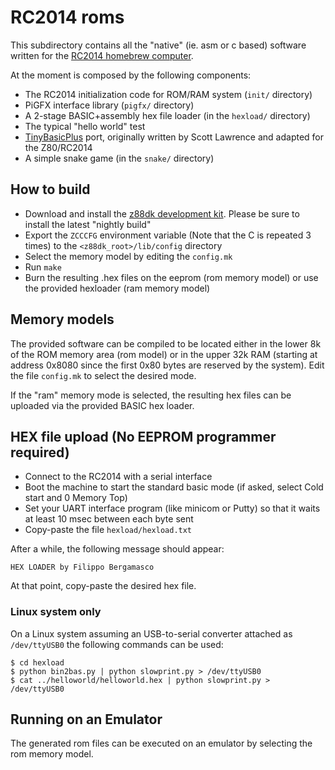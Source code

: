 # RC2014 roms

This subdirectory contains all the "native" (ie. asm or c based)
software written for the  [RC2014 homebrew computer](http://rc2014.co.uk).

At the moment is composed by the following components:

- The RC2014 initialization code for ROM/RAM system (```init/``` directory)
- PiGFX interface library (```pigfx/``` directory)
- A 2-stage BASIC+assembly hex file loader (in the ```hexload/``` directory)
- The typical "hello world" test
- [TinyBasicPlus](https://github.com/BleuLlama/TinyBasicPlus) port, originally written by Scott Lawrence and adapted for the Z80/RC2014
- A simple snake game (in the ```snake/``` directory)

## How to build

- Download and install the [z88dk development kit](http://www.z88dk.org/forum). Please be sure to install the latest "nightly build"
- Export the ```ZCCCFG``` environment variable (Note that the C is repeated 3 times) to the ```<z88dk_root>/lib/config``` directory
- Select the memory model by editing the ```config.mk```
- Run ```make```
- Burn the resulting .hex files on the eeprom (rom memory model) or use the provided hexloader (ram memory model)


## Memory models

The provided software can be compiled to be located either in the lower 8k of the ROM memory area (rom model) or in the
upper 32k RAM (starting at address 0x8080 since the first 0x80 bytes are reserved by the system).
Edit the file ```config.mk``` to select the desired mode.

If the "ram" memory mode is selected, the resulting hex files can be uploaded via the provided BASIC hex loader.


## HEX file upload (No EEPROM programmer required)

- Connect to the RC2014 with a serial interface
- Boot the machine to start the standard basic mode (if asked, select Cold start and 0 Memory Top)
- Set your UART interface program (like minicom or Putty) so that it waits at least 10 msec between each byte sent
- Copy-paste the file ```hexload/hexload.txt```

After a while, the following message should appear:

```
HEX LOADER by Filippo Bergamasco
```

At that point, copy-paste the desired hex file.


### Linux system only

On a Linux system assuming an USB-to-serial converter attached as ```/dev/ttyUSB0``` the following
commands can be used:


```
$ cd hexload
$ python bin2bas.py | python slowprint.py > /dev/ttyUSB0
$ cat ../helloworld/helloworld.hex | python slowprint.py > /dev/ttyUSB0
```


## Running on an Emulator

The generated rom files can be executed on an emulator by selecting the rom memory model.
